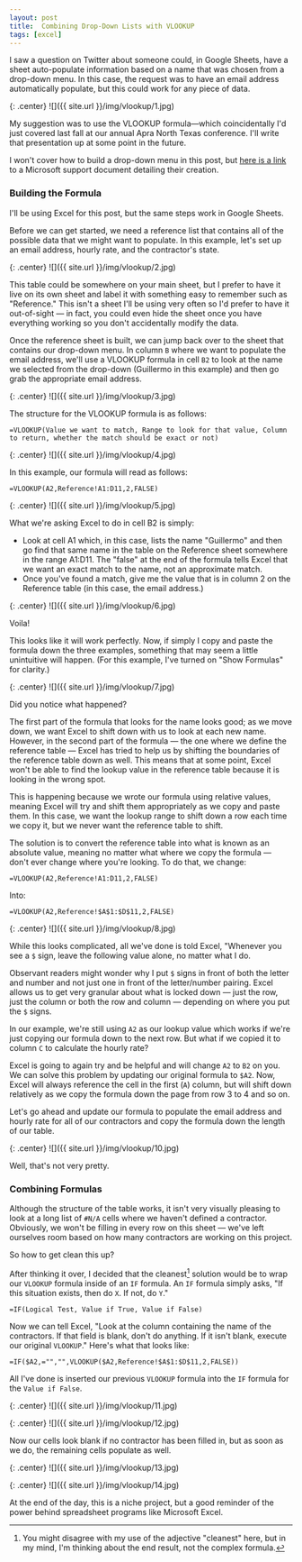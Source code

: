 ```yaml
---
layout: post
title:  Combining Drop-Down Lists with VLOOKUP
tags: [excel]
---
```


I saw a question on Twitter about someone could, in Google Sheets, have a sheet auto-populate information based on a name that was chosen from a drop-down menu. In this case, the request was to have an email address automatically populate, but this could work for any piece of data. 

{: .center}
![]({{ site.url }}/img/vlookup/1.jpg)

My suggestion was to use the VLOOKUP formula—which coincidentally I'd just covered last fall at our annual Apra North Texas conference. I'll write that presentation up at some point in the future.

I won't cover how to build a drop-down menu in this post, but [here is a link](https://support.office.com/en-us/article/create-a-drop-down-list-7693307a-59ef-400a-b769-c5402dce407b) to a Microsoft support document detailing their creation.

### Building the Formula

I'll be using Excel for this post, but the same steps work in Google Sheets.

Before we can get started, we need a reference list that contains all of the possible data that we might want to populate. In this example, let's set up an email address, hourly rate, and the contractor's state.

{: .center}
![]({{ site.url }}/img/vlookup/2.jpg)

This table could be somewhere on your main sheet, but I prefer to have it live on its own sheet and label it with something easy to remember such as "Reference." This isn't a sheet I'll be using very often so I'd prefer to have it out-of-sight — in fact, you could even hide the sheet once you have everything working so you don't accidentally modify the data. 

Once the reference sheet is built, we can jump back over to the sheet that contains our drop-down menu. In column `B` where we want to populate the email address, we'll use a VLOOKUP formula in cell `B2` to look at the name we selected from the drop-down (Guillermo in this example) and then go grab the appropriate email address.

{: .center}
![]({{ site.url }}/img/vlookup/3.jpg)

The structure for the VLOOKUP formula is as follows:

`=VLOOKUP(Value we want to match, Range to look for that value, Column to return, whether the match should be exact or not)`

{: .center}
![]({{ site.url }}/img/vlookup/4.jpg)

In this example, our formula will read as follows:

`=VLOOKUP(A2,Reference!A1:D11,2,FALSE)`

{: .center}
![]({{ site.url }}/img/vlookup/5.jpg)

What we're asking Excel to do in cell B2 is simply:
- Look at cell A1 which, in this case, lists the name "Guillermo" and then go find that same name in the table on the Reference sheet somewhere in the range A1:D11. The "false" at the end of the formula tells Excel that we want an exact match to the name, not an approximate match.
- Once you've found a match, give me the value that is in column 2 on the Reference table (in this case, the email address.)

{: .center}
![]({{ site.url }}/img/vlookup/6.jpg)

Voila!

This looks like it will work perfectly. Now, if simply I copy and paste the formula down the three examples, something that may seem a little unintuitive will happen. (For this example, I've turned on "Show Formulas" for clarity.)

{: .center}
![]({{ site.url }}/img/vlookup/7.jpg)

Did you notice what happened?

The first part of the formula that looks for the name looks good; as we move down, we want Excel to shift down with us to look at each new name. However, in the second part of the formula — the one where we define the reference table — Excel has tried to help us by shifting the boundaries of the reference table down as well. This means that at some point, Excel won't be able to find the lookup value in the reference table because it is looking in the wrong spot.

This is happening because we wrote our formula using relative values, meaning Excel will try and shift them appropriately as we copy and paste them. In this case, we want the lookup range to shift down a row each time we copy it, but we never want the reference table to shift. 

The solution is to convert the reference table into what is known as an absolute value, meaning no matter what where we copy the formula — don't ever change where you're looking. To do that, we change:

`=VLOOKUP(A2,Reference!A1:D11,2,FALSE)`

Into:

`=VLOOKUP(A2,Reference!$A$1:$D$11,2,FALSE)`

{: .center}
![]({{ site.url }}/img/vlookup/8.jpg)

While this looks complicated, all we've done is told Excel, "Whenever you see a `$` sign, leave the following value alone, no matter what I do. 

Observant readers might wonder why I put `$` signs in front of both the letter and number and not just one in front of the letter/number pairing. Excel allows us to get very granular about what is locked down — just the row, just the column or both the row and column — depending on where you put the `$` signs.

In our example, we're still using `A2` as our lookup value which works if we're just copying our formula down to the next row. But what if we copied it to  column `C` to calculate the hourly rate?

Excel is going to again try and be helpful and will change `A2` to `B2` on you. We can solve this problem by updating our original formula to `$A2`. Now, Excel will always reference the cell in the first (`A`) column, but will shift down relatively as we copy the formula down the page from row 3 to 4 and so on. 

Let's go ahead and update our formula to populate the email address and hourly rate for all of our contractors and copy the formula down the length of our table.

{: .center}
![]({{ site.url }}/img/vlookup/10.jpg)

Well, that's not very pretty. 

### Combining Formulas

Although the structure of the table works, it isn't very visually pleasing to look at a long list of `#N/A` cells where we haven't defined a contractor. Obviously, we won't be filling in every row on this sheet — we've left ourselves room based on how many contractors are working on this project. 

So how to get clean this up?

After thinking it over, I decided that the cleanest[^1] solution would be to wrap our `VLOOKUP` formula inside of an `IF` formula. An `IF` formula simply asks, "If this situation exists, then do `X`. If not, do `Y`."

`=IF(Logical Test, Value if True, Value if False)`

Now we can tell Excel, "Look at the column containing the name of the contractors. If that field is blank, don't do anything. If it isn't blank, execute our original `VLOOKUP`." Here's what that looks like:

`=IF($A2,="","",VLOOKUP($A2,Reference!$A$1:$D$11,2,FALSE))`

All I've done is inserted our previous `VLOOKUP` formula into the `IF` formula for the `Value if False`.

{: .center}
![]({{ site.url }}/img/vlookup/11.jpg)

{: .center}
![]({{ site.url }}/img/vlookup/12.jpg)

Now our cells look blank if no contractor has been filled in, but as soon as we do, the remaining cells populate as well. 

{: .center}
![]({{ site.url }}/img/vlookup/13.jpg)

{: .center}
![]({{ site.url }}/img/vlookup/14.jpg)

At the end of the day, this is a niche project, but a good reminder of the power behind spreadsheet programs like Microsoft Excel. 

[^1]: You might disagree with my use of the adjective "cleanest" here, but in my mind, I'm thinking about the end result, not the complex formula. 